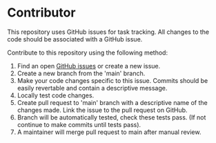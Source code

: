 # Contributor
This repository uses GitHub issues for task tracking. All changes to the code should be associated with a GitHub issue.

Contribute to this repository using the following method:
1. Find an open [GitHub issues](https://github.com/i3drobotics/phase-csharp/issues) or create a new issue.
2. Create a new branch from the 'main' branch.
3. Make your code changes specific to this issue. Commits should be easily revertable and contain a descriptive message. 
4. Locally test code changes.
5. Create pull request to 'main' branch with a descriptive name of the changes made. Link the issue to the pull request on GitHub.
6. Branch will be automatically tested, check these tests pass. (If not continue to make commits until tests pass).
7. A maintainer will merge pull request to main after manual review.